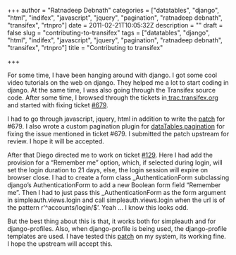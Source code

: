 +++
author = "Ratnadeep Debnath"
categories = ["datatables", "django", "html", "indifex", "javascript", "jquery", "pagination", "ratnadeep debnath", "transifex", "rtnpro"]
date = 2011-02-21T10:05:32Z
description = ""
draft = false
slug = "contributing-to-transifex"
tags = ["datatables", "django", "html", "indifex", "javascript", "jquery", "pagination", "ratnadeep debnath", "transifex", "rtnpro"]
title = "Contributing to transifex"

+++


For some time, I have been hanging around with django. I got some cool video tutorials on the web on django. They helped me a lot to start coding in django. At the same time, I was also going through the Transifex source code. After some time, I browsed through the tickets in[ trac.transifex.org](trac.transifex.org) and started with fixing ticket [#679](http://trac.transifex.org/ticket/679).

I had to go through javascript, jquery, html in addition to write the [patch](http://trac.transifex.org/attachment/ticket/679/ticket679.patch) for #679. I also wrote a custom pagination plugin for [dataTables pagination](http://www.datatables.net/plug-ins/pagination) for fixing the issue mentioned in ticket #679. I submitted the patch upstream for review. I hope it will be accepted.

After that Diego directed me to work on ticket [#129](http://trac.transifex.org/ticket/129). Here I had add the provision for a “Remember me” option, which, if selected during login, will set the login duration to 21 days, else, the login session will expire on browser close. I had to create a form class _AuthenticationForm subclassing django’s AuthenticationForm to add a new Boolean form field “Remember me”. Then I had to just pass this _AuthenticationForm as the form argument in simpleauth.views.login and call simpleauth.views.login when the url is of the pattern r’^accounts/login/$’. Yeah … I know this looks odd.

But the best thing about this is that, it works both for simpleauth and for django-profiles. Also, when django-profile is being used, the django-profile templates are used. I have tested this [patch](http://trac.transifex.org/attachment/ticket/129/ticket129.patch) on my system, its working fine. I hope the upstream will accept this.


